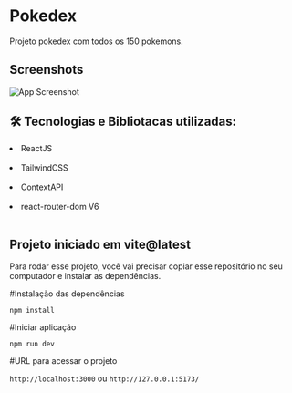 
# Pokedex

Projeto pokedex com todos os 150 pokemons.

## Screenshots

![App Screenshot](https://i.ibb.co/c2Y0kGR/1661655498486.png)

## 🛠 Tecnologias e Bibliotacas utilizadas:

<li> ReactJS </li><br>
<li> TailwindCSS </li><br>
<li> ContextAPI </li><br>
<li> react-router-dom V6 </li><br>

## Projeto iniciado em vite@latest

Para rodar esse projeto, você vai precisar copiar esse repositório no seu computador e instalar as dependências.

#Instalação das dependências

`npm install`

#Iniciar aplicação

`npm run dev`

#URL para acessar o projeto

`http://localhost:3000` ou `http://127.0.0.1:5173/`

